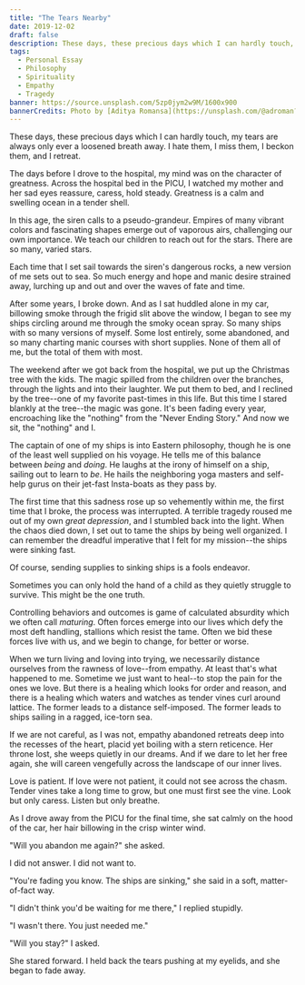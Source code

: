 ```yaml
---
title: "The Tears Nearby"
date: 2019-12-02
draft: false
description: These days, these precious days which I can hardly touch, my tears are always only ever a loosened breath away. I hate them, I miss them, I beckon them, and I retreat.
tags:
  - Personal Essay
  - Philosophy
  - Spirituality
  - Empathy
  - Tragedy
banner: https://source.unsplash.com/5zp0jym2w9M/1600x900
bannerCredits: Photo by [Aditya Romansa](https://unsplash.com/@adroman?utm_source=unsplash&utm_medium=referral&utm_content=creditCopyText") on [Unsplash](https://unsplash.com/?utm_source=unsplash&utm_medium=referral&utm_content=creditCopyText")
---
```


These days, these precious days which I can hardly touch, my tears are always only ever a loosened breath away. I hate them, I miss them, I beckon them, and I retreat.

The days before I drove to the hospital, my mind was on the character of greatness. Across the hospital bed in the PICU, I watched my mother and her sad eyes reassure, caress, hold steady. Greatness is a calm and swelling ocean in a tender shell.

In this age, the siren calls to a pseudo-grandeur. Empires of many vibrant colors and fascinating shapes emerge out of vaporous airs, challenging our own importance. We teach our children to reach out for the stars. There are so many, varied stars.

Each time that I set sail towards the siren's dangerous rocks, a new version of me sets out to sea. So much energy and hope and manic desire strained away, lurching up and out and over the waves of fate and time.

After some years, I broke down. And as I sat huddled alone in my car, billowing smoke through the frigid slit above the window, I began to see my ships circling around me through the smoky ocean spray. So many ships with so many versions of myself. Some lost entirely, some abandoned, and so many charting manic courses with short supplies. None of them all of me, but the total of them with most.

The weekend after we got back from the hospital, we put up the Christmas tree with the kids. The magic spilled from the children over the branches, through the lights and into their laughter. We put them to bed, and I reclined by the tree--one of my favorite past-times in this life. But this time I stared blankly at the tree--the magic was gone. It's been fading every year, encroaching like the "nothing" from the "Never Ending Story." And now we sit, the "nothing" and I.

The captain of one of my ships is into Eastern philosophy, though he is one of the least well supplied on his voyage. He tells me of this balance between *being* and *doing*. He laughs at the irony of himself on a ship, sailing out to learn to *be*. He hails the neighboring yoga masters and self-help gurus on their jet-fast Insta-boats as they pass by.

The first time that this sadness rose up so vehemently within me, the first time that I broke, the process was interrupted. A terrible tragedy roused me out of my own *great depression*, and I stumbled back into the light. When the chaos died down, I set out to tame the ships by being well organized. I can remember the dreadful imperative that I felt for my mission--the ships were sinking fast.

Of course, sending supplies to sinking ships is a fools endeavor.

Sometimes you can only hold the hand of a child as they quietly struggle to survive. This might be the one truth.

Controlling behaviors and outcomes is game of calculated absurdity which we often call *maturing*. Often forces emerge into our lives which defy the most deft handling, stallions which resist the tame. Often we bid these forces live with us, and we begin to change, for better or worse.

When we turn living and loving into trying, we necessarily distance ourselves from the rawness of love--from empathy. At least that's what happened to me. Sometime we just want to heal--to stop the pain for the ones we love. But there is a healing which looks for order and reason, and there is a healing which waters and watches as tender vines curl around lattice. The former leads to a distance self-imposed. The former leads to ships sailing in a ragged, ice-torn sea.

If we are not careful, as I was not, empathy abandoned retreats deep into the recesses of the heart, placid yet boiling with a stern reticence. Her throne lost, she weeps quietly in our dreams. And if we dare to let her free again, she will careen vengefully across the landscape of our inner lives.

Love is patient. If love were not patient, it could not see across the chasm. Tender vines take a long time to grow, but one must first see the vine. Look but only caress. Listen but only breathe.

As I drove away from the PICU for the final time, she sat calmly on the hood of the car, her hair billowing in the crisp winter wind.

"Will you abandon me again?" she asked.

I did not answer. I did not want to.

"You're fading you know. The ships are sinking," she said in a soft, matter-of-fact way.

"I didn't think you'd be waiting for me there," I replied stupidly.

"I wasn't there. You just needed me."

"Will you stay?" I asked.

She stared forward. I held back the tears pushing at my eyelids, and she began to fade away.